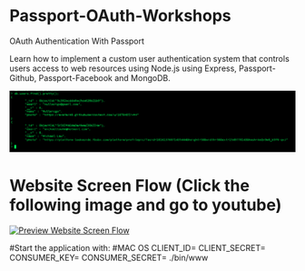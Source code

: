# Passport-OAuth-Workshops
 OAuth Authentication With Passport

Learn how to implement a custom user authentication system that controls users access to web resources using Node.js using Express, Passport-Github, Passport-Facebook and MongoDB. 



<img src="https://raw.githubusercontent.com/nullmicgo/Passport-OAuth-Workshops/master/db_structure.png" data-canonical-src="https://raw.githubusercontent.com/nullmicgo/Passport-OAuth-Workshops/master/db_structure.png"  />




# Website Screen Flow (Click the following image and go to youtube)
[![Preview Website Screen Flow](https://img.youtube.com/vi/vJ1aoLYnTPY/0.jpg)](https://www.youtube.com/watch?v=vJ1aoLYnTPY)







#Start the application with:
#MAC OS
CLIENT_ID=<github id> CLIENT_SECRET=<github secret> CONSUMER_KEY=<twitter key> CONSUMER_SECRET=<twitter secret> ./bin/www
